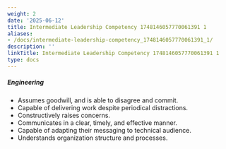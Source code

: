 ```yaml
---
weight: 2
date: '2025-06-12'
title: Intermediate Leadership Competency 1748146057770061391 1
aliases:
- /docs/intermediate-leadership-competency_1748146057770061391_1/
description: ''
linkTitle: Intermediate Leadership Competency 1748146057770061391 1
type: docs
---
```


##### Engineering

* Assumes goodwill, and is able to disagree and commit.
* Capable of delivering work despite periodical distractions.
* Constructively raises concerns.
* Communicates in a clear, timely, and effective manner.
* Capable of adapting their messaging to technical audience.
* Understands organization structure and processes.
